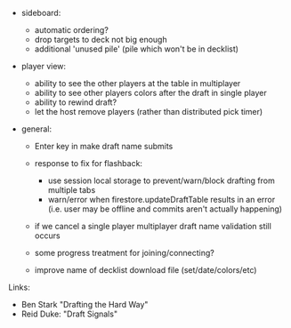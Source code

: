
  
- sideboard:

    - automatic ordering?
    - drop targets to deck not big enough
    - additional 'unused pile' (pile which won't be in decklist) 


- player view:

    - ability to see the other players at the table in multiplayer
    - ability to see other players colors after the draft in single player
    - ability to rewind draft?
    - let the host remove players (rather than distributed pick timer)

- general:

    - Enter key in make draft name submits
 
    - response to fix for flashback: 
        - use session local storage to prevent/warn/block drafting from multiple tabs
        - warn/error when firestore.updateDraftTable results in an error (i.e. user
          may be offline and commits aren't actually happening)

    - if we cancel a single player multiplayer draft name validation still occurs
    - some progress treatment for joining/connecting?
    - improve name of decklist download file (set/date/colors/etc)

Links:

- Ben Stark "Drafting the Hard Way"
- Reid Duke: "Draft Signals"

